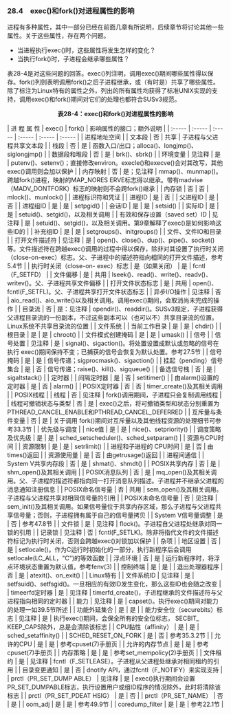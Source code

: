### 28.4　exec()和fork()对进程属性的影响

进程有多种属性，其中一部分已经在前面几章有所说明，后续章节将讨论其他一些属性。关于这些属性，存在两个问题。

+ 当进程执行exec()时，这些属性将发生怎样的变化？
+ 当执行fork()时，子进程会继承哪些属性？

表28-4是对这些问题的回答。exec()列注明，调用exec()期间哪些属性得以保存。fork()列则表明调用fork()之后子进程继承，或（有时是）共享了哪些属性。除了标注为Linux特有的属性之外，列出的所有属性均获得了标准UNIX实现的支持，调用exec()和fork()期间对它们的处理也都符合SUSv3规范。

<center class="my_markdown"><b class="my_markdown">表28-4：exec()和fork()对进程属性的影响</b></center>

| 进 程 属 性 | exec() | fork() | 影响属性的接口；额外说明 |
| :-----  | :-----  | :-----  | :-----  | :-----  | :-----  |
| 进程地址空间 |
| 文本段 | 否 | 共享 | 子进程与父进程共享文本段 |
| 栈段 | 否 | 是 | 函数入口/出口；alloca()、longjmp()、siglongjmp() |
| 数据段和堆段 | 否 | 是 | brk()、sbrk() |
| 环境变量 | 见注释 | 是 | putenv()、setenv()；直接修改environ。execle()和execve()会对其改写，其他exec()调用则会加以保护 |
| 内存映射 | 否 | 是；见注释 | mmap()、munmap()。跨越fork()进程，映射的MAP_NORES ERVE标志得以继承。带有madvise（MADV_DONTFORK）标志的映射则不会跨fork()继承 |
| 内存锁 | 否 | 否 | mlock()、munlock() |
| 进程标识符和凭证 |
| 进程ID | 是 | 否 |
| 父进程ID | 是 | 否 |
| 进程组ID | 是 | 是 | setpgid() |
| 会话ID | 是 | 是 | setsid() |
| 实际ID | 是 | 是 | setuid()、setgid()，以及相关调用 |
| 有效和保存设置（saved set）ID | 见注释 | 是 | setuid()、setgid()，以及相关调用。第9章解释了exec()是如何影响这些ID的 |
| 补充组ID | 是 | 是 | setgroups()、initgroups() |
| 文件、文件IO和目录 |
| 打开文件描述符 | 见注释 | 是 | open()、close()、dup()、pipe()、socket()等。文件描述符在跨越exec()调用的过程中得以保存，除非对其设置了执行时关闭（close-on-exec）标志。父、子进程中的描述符指向相同的打开文件描述，参考5.4节 |
| 执行时关闭（close-on- exec）标志 | 是（如果关闭） | 是 | fcntl（F_SETFD） |
| 文件偏移 | 是 | 共用 | lseek()、read()、write()、readv()、writev()。父、子进程共享文件偏移 |
| 打开文件状态标志 | 是 | 共用 | open()、fcntl(F_SETFL)。父、子进程共享打开文件状态标志 |
| 异步I/O操作 | 见注释 | 否 | aio_read()、aio_write()以及相关调用。调用exec()期间，会取消尚未完成的操作 |
| 目录流 | 否 | 是：见注释 | opendir()、readdir()。SUSv3规定，子进程获得父进程目录流的一份副本，不过这些副本可以（也可以不）共享目录流的位置。Linux系统不共享目录流的位置 |
| 文件系统 |
| 当前工作目录 | 是 | 是 | chdir() |
| 根目录 | 是 | 是 | chroot() |
| 文件模式创建掩码 | 是 | 是 | umask() |
| 信号 |
| 信号处置 | 见注释 | 是 | signal()、sigaction()。将处置设置成默认或忽略的信号在执行 exec()期间保持不变；已捕获的信号会恢复为默认处置。参考27.5节 |
| 信号掩码 | 是 | 是 | 信号传递；sigprocmask()、sigaction() |
| 挂起（pending）信号集合 | 是 | 否 | 信号传递；raise()、kill()、sigqueue() |
| 备选信号栈 | 否 | 是 | sigaltstack() |
| 定时器 |
| 间隔定时器 | 是 | 否 | setitimer() |
| 由alarm()设置的定时器 | 是 | 否 | alarm() |
| POSIX定时器 | 否 | 否 | timer_create()及其相关调用 |
| POSIX线程 |
| 线程 | 否 | 见注释 | fork()调用期间，子进程只会复制调用线程 |
| 线程可撤销状态与类型 | 否 | 是 | exec()之后，将可撤销类型和状态分别重置为 PTHREAD_CANCEL_ENABLE和PTHREAD_CANCEL_DEFERRED |
| 互斥量与条件变量 | 否 | 是 | 关于调用 fork()期间对互斥量以及其他线程资源的处理细节可参考33.3节 |
| 优先级与调度 |
| nice值 | 是 | 是 | nice()、setpriority() |
| 调度策略及优先级 | 是 | 是 | sched_setscheduler()、sched_setparam() |
| 资源与CPU时间 |
| 资源限制 | 是 | 是 | setrlimit() |
| 进程和子进程的 CPU时间 | 是 | 否 | 由times()返回 |
| 资源使用量 | 是 | 否 | 由getrusage()返回 |
| 进程间通信 |
| System V共享内存段 | 否 | 是 | shmat()、shmdt() |
| POSIX共享内存 | 否 | 是 | shm_open()及其相关调用 |
| POSIX消息队列 | 否 | 是 | mq_open()及其相关调用。父、子进程的描述符都指向同一打开消息队列描述。子进程并不继承父进程的消息通知注册信息 |
| POSIX命名信号量 | 否 | 共用 | sem_open()及其相关调用。子进程与父进程共享对相同信号量的引用 |
| POSIX未命名信号量 | 否 | 见注释 | sem_init()及其相关调用。如果信号量位于共享内存区域，那么子进程与父进程共享信号量；否则，子进程拥有属于自己的信号量拷贝 |
| System V信号量调整 | 是 | 否 | 参考47.8节 |
| 文件锁 | 是 | 见注释 | flock()。子进程自父进程处继承对同一锁的引用 |
| 记录锁 | 见注释 | 否 | fcntl(F_SETLK)。除非将指代文件的文件描述符标记为执行时关闭，否则会跨越exec()对锁加以保护 |
| 杂项 |
| 地区设置 | 否 | 是 | setlocale()。作为C运行时初始化的一部分，执行新程序后会调用setlocale(LC_ALL，"C")的等效函数 |
| 浮点环境 | 否 | 是 | 运行新程序时，将浮点环境状态重置为默认值，参考fenv(3) |
| 控制终端 | 是 | 是 |
| 退出处理器程序 | 否 | 是 | atexit()、on_exit() |
| Linux特有 |
| 文件系统ID | 见注释 | 是 | setfsuid()、setfsgid()。一旦相应的有效ID发生变化，那么这些ID也会随之改变 |
| timeerfd定时器 | 是 | 见注释 | timerfd_create()，子进程继承的文件描述符与父进程指向相同的定时器 |
| 能力 | 见注释 | 是 | capset()。执行exec()期间对能力的处理一如39.5节所述 |
| 功能外延集合 | 是 | 是 |
| 能力安全位（securebits）标志 | 见注释 | 是 | 执行exec()期间，会保全所有的安全位标志， SECBIT_ KEEP_CAPS除外，总是会清除该标志 |
| CPU黏性（affinity） | 是 | 是 | sched_setaffinity() |
| SCHED_RESET_ON_FORK | 是 | 否 | 参考35.3.2节 |
| 允许的CPU | 是 | 是 | 参考cpuset(7)手册页 |
| 允许的内存节点 | 是 | 是 | 参考cpuset(7)手册页 |
| 内存策略 | 是 | 是 | 参考set_mempolicy(2)手册页 |
| 文件租约 | 是 | 见注释 | fcntl（F_SETLEASE）。子进程从父进程处继承对相同租约的引用 |
| 目录变更通知 | 是 | 否 | dnotify API，通过fcntl（F_NOTIFY）来实现支持 |
| prctl（PR_SET_DUMP ABLE） | 见注释 | 是 | exec()执行期间会设置PR_SET_DUMPABLE标志，执行设置用户或组ID程序的情况除外，此时将清除该标志 |
| prctl（PR_SET_PDEAT HSIG） | 是 | 否 |
| prctl（PR_SET_NAME） | 否 | 是 |
| oom_adj | 是 | 是 | 参考49.9节 |
| coredump_filter | 是 | 是 | 参考22.1节 |

